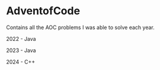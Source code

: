 # AdventofCode
Contains all the AOC problems I was able to solve each year.

2022 - Java

2023 - Java

2024 - C++
